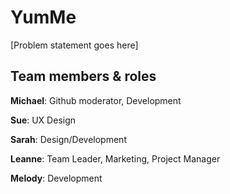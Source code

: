 # YumMe

[Problem statement goes here]

## Team members & roles

**Michael**:  Github moderator, Development

**Sue**:      UX Design

**Sarah**:    Design/Development

**Leanne**:   Team Leader, Marketing, Project Manager

**Melody**:   Development
